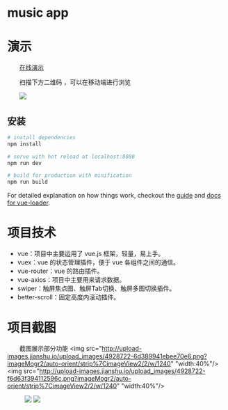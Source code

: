 # music app

# 演示
　　[在线演示](http://yangrenmu.github.io/music/#/recommends)

　　扫描下方二维码 ，可以在移动端进行浏览
<div align="left">
　　<img src="http://upload-images.jianshu.io/upload_images/4928722-9f21b31389eea606.png?imageMogr2/auto-orient/strip%7CimageView2/2/w/1240"/>
</div>


## 安装

``` bash
# install dependencies
npm install

# serve with hot reload at localhost:8080
npm run dev

# build for production with minification
npm run build

```

For detailed explanation on how things work, checkout the [guide](http://vuejs-templates.github.io/webpack/) and [docs for vue-loader](http://vuejs.github.io/vue-loader).

# 项目技术
 * vue：项目中主要运用了 vue.js 框架，轻量，易上手。
 * vuex：vue 的状态管理插件，便于 vue 各组件之间的通信。
 * vue-router：vue 的路由插件。
 * vue-axios：项目中主要用来请求数据。
 * swiper：触屏焦点图、触屏Tab切换、触屏多图切换插件。
 * better-scroll：固定高度内滚动插件。

# 项目截图
　　截图展示部分功能
<img src="http://upload-images.jianshu.io/upload_images/4928722-6d389941ebee70e6.png?imageMogr2/auto-orient/strip%7CimageView2/2/w/1240" "width:40%"/> 
<img src="http://upload-images.jianshu.io/upload_images/4928722-f6d63f394112596c.png?imageMogr2/auto-orient/strip%7CimageView2/2/w/1240" "width:40%"/>
<figure class="half">
<img src="http://upload-images.jianshu.io/upload_images/4928722-e05f250cf4bce6a0.png?imageMogr2/auto-orient/strip%7CimageView2/1240"/>
<img src="http://upload-images.jianshu.io/upload_images/4928722-a30cb8f31007b7ce.png?imageMogr2/auto-orient/strip%7CimageView2/1240"/>
</figure>
